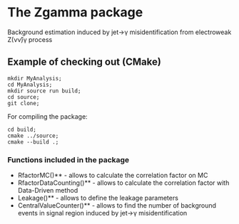 # The Zgamma package
 Background estimation induced by jet->γ misidentification from electroweak Z(νν̄)γ process

 ## Example of checking out (CMake)

 ```
 mkdir MyAnalysis;
 cd MyAnalysis;
 mkdir source run build;
 cd source;
 git clone;
 ```

 For compiling the package:
 ```
 cd build;
 cmake ../source;
 cmake --build .;
```

### Functions included in the package
* RfactorMC()** - allows to calculate the correlation factor on MC
* RfactorDataCounting()** - allows to calculate the correlation factor with Data-Driven method
* Leakage()** - allows to define the leakage parameters
* CentralValueCounter()** - allows to find the number of background events in signal region induced by jet->γ misidentification
